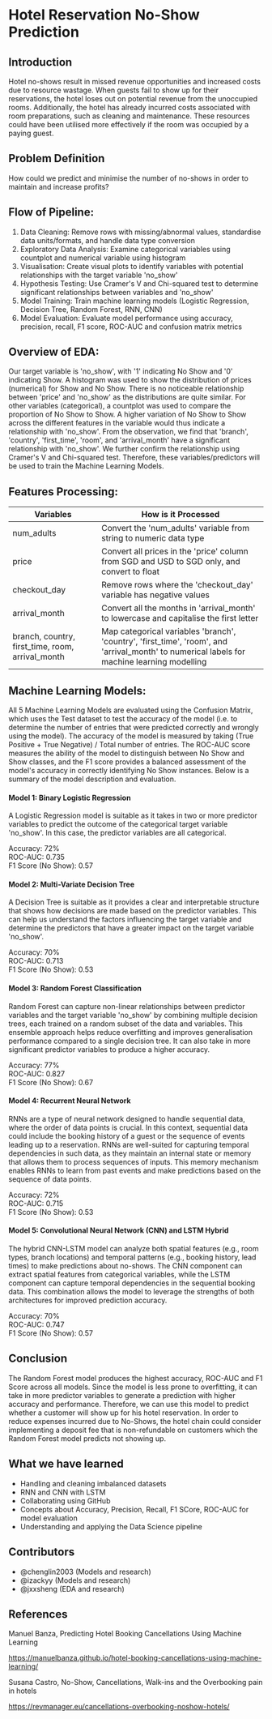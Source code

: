 <h1>Hotel Reservation No-Show Prediction</h1>

<h2>Introduction</h2>

Hotel no-shows result in missed revenue opportunities and increased costs due to resource wastage. When guests fail to show up for their reservations, the hotel loses out on potential revenue from the unoccupied rooms. Additionally, the hotel has already incurred costs associated with room preparations, such as cleaning and maintenance. These resources could have been utilised more effectively if the room was occupied by a paying guest.

<h2>Problem Definition</h2>

How could we predict and minimise the number of no-shows in order to maintain and increase profits?

<h2>Flow of Pipeline:</h2>

1. Data Cleaning: Remove rows with missing/abnormal values, standardise data units/formats, and handle data type conversion
2. Exploratory Data Analysis: Examine categorical variables using countplot and numerical variable using histogram
3. Visualisation: Create visual plots to identify variables with potential relationships with the target variable 'no_show'
4. Hypothesis Testing: Use Cramer's V and Chi-squared test to determine significant relationships between variables and 'no_show'
5. Model Training: Train machine learning models (Logistic Regression, Decision Tree, Random Forest, RNN, CNN)
6. Model Evaluation: Evaluate model performance using accuracy, precision, recall, F1 score, ROC-AUC and confusion matrix metrics

<h2>Overview of EDA:</h2>

Our target variable is 'no_show', with '1' indicating No Show and '0' indicating Show. A histogram was used to show the distribution of prices (numerical) for Show and No Show. There is no noticeable relationship between 'price' and 'no_show' as the distributions are quite similar. For other variables (categorical), a countplot was used to compare the proportion of No Show to Show. A higher variation of No Show to Show across the different features in the variable would thus indicate a relationship with 'no_show'. From the observation, we find that 'branch', 'country', 'first_time', 'room', and 'arrival_month' have a significant relationship with 'no_show'. We further confirm the relationship using Cramer's V and Chi-squared test. Therefore, these variables/predictors will be used to train the Machine Learning Models.

<h2>Features Processing:</h2>

| Variables                             | How is it Processed                                                                                |
|-----------------------------------------------------|-----------------------------------------------------------------------------------------------|
| num_adults| Convert the 'num_adults' variable from string to numeric data type|
| price| Convert all prices in the 'price' column from SGD and USD to SGD only, and convert to float|
| checkout_day| Remove rows where the 'checkout_day' variable has negative values|
| arrival_month| Convert all the months in 'arrival_month' to lowercase and capitalise the first letter|
|branch, country, first_time, room, arrival_month| Map categorical variables 'branch', 'country', 'first_time', 'room', and 'arrival_month' to numerical labels for machine learning modelling|

<h2>Machine Learning Models:</h2>

All 5 Machine Learning Models are evaluated using the Confusion Matrix, which uses the Test dataset to test the accuracy of the model (i.e. to determine the number of entries that were predicted correctly and wrongly using the model). The accuracy of the model is measured by taking (True Positive + True Negative) / Total number of entries. The ROC-AUC score measures the ability of the model to distinguish between No Show and Show classes, and the F1 score provides a balanced assessment of the model's accuracy in correctly identifying No Show instances. Below is a summary of the model description and evaluation.

<h4>Model 1: Binary Logistic Regression</h4>

A Logistic Regression model is suitable as it takes in two or more predictor variables to predict the outcome of the categorical target variable 'no_show'. In this case, the predictor variables are all categorical.

Accuracy: 72% 
<br>
ROC-AUC: 0.735
<br>
F1 Score (No Show): 0.57

<h4>Model 2: Multi-Variate Decision Tree</h4>

A Decision Tree is suitable as it provides a clear and interpretable structure that shows how decisions are made based on the predictor variables. This can help us understand the factors influencing the target variable and determine the predictors that have a greater impact on the target variable 'no_show'. 

Accuracy: 70%
<br>
ROC-AUC: 0.713
<br>
F1 Score (No Show): 0.53

<h4>Model 3: Random Forest Classification</h4>

Random Forest can capture non-linear relationships between predictor variables and the target variable 'no_show' by combining multiple decision trees, each trained on a random subset of the data and variables. This ensemble approach helps reduce overfitting and improves generalisation performance compared to a single decision tree. It can also take in more significant predictor variables to produce a higher accuracy.

Accuracy: 77%
<br>
ROC-AUC: 0.827
<br>
F1 Score (No Show): 0.67

<h4>Model 4: Recurrent Neural Network</h4>

RNNs are a type of neural network designed to handle sequential data, where the order of data points is crucial. In this context, sequential data could include the booking history of a guest or the sequence of events leading up to a reservation. RNNs are well-suited for capturing temporal dependencies in such data, as they maintain an internal state or memory that allows them to process sequences of inputs. This memory mechanism enables RNNs to learn from past events and make predictions based on the sequence of data points.

Accuracy: 72%
<br>
ROC-AUC: 0.715
<br>
F1 Score (No Show): 0.53

<h4>Model 5: Convolutional Neural Network (CNN) and LSTM Hybrid</h4>

The hybrid CNN-LSTM model can analyze both spatial features (e.g., room types, branch locations) and temporal patterns (e.g., booking history, lead times) to make predictions about no-shows. The CNN component can extract spatial features from categorical variables, while the LSTM component can capture temporal dependencies in the sequential booking data. This combination allows the model to leverage the strengths of both architectures for improved prediction accuracy.

Accuracy: 70%
<br>
ROC-AUC: 0.747
<br>
F1 Score (No Show): 0.57

<h2>Conclusion</h2>

The Random Forest model produces the highest accuracy, ROC-AUC and F1 Score across all models. Since the model is less prone to overfitting, it can take in more predictor variables to generate a prediction with higher accuracy and performance. Therefore, we can use this model to predict whether a customer will show up for his hotel reservation. In order to reduce expenses incurred due to No-Shows, the hotel chain could consider implementing a deposit fee that is non-refundable on customers which the Random Forest model predicts not showing up.

<h2>What we have learned</h2>

- Handling and cleaning imbalanced datasets
- RNN and CNN with LSTM
- Collaborating using GitHub
- Concepts about Accuracy, Precision, Recall, F1 SCore, ROC-AUC for model evaluation
- Understanding and applying the Data Science pipeline

<h2>Contributors</h2>

- @chenglin2003 (Models and research)
- @izackyy (Models and research)
- @jxxsheng (EDA and research)

<h2>References</h2>

Manuel Banza, Predicting Hotel Booking Cancellations Using Machine Learning

https://manuelbanza.github.io/hotel-booking-cancellations-using-machine-learning/

Susana Castro, No-Show, Cancellations, Walk-ins and the Overbooking pain in hotels

https://revmanager.eu/cancellations-overbooking-noshow-hotels/